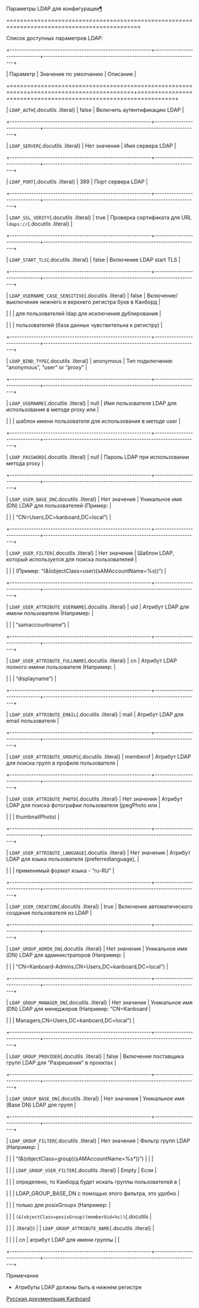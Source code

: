 Параметры LDAP для конфигурации[¶](#ldap-configuration-parameters "Ссылка на этот заголовок")

=============================================================================================



Список доступных параметров LDAP:



+-----------------------------------------------------------+------------------------------+-----------------------------------------------------------------+

| Параметр                                                  | Значение по умолчанию        | Описание                                                        |

+===========================================================+==============================+=================================================================+

| `LDAP_AUTH`{.docutils .literal}                           | false                        | Включить аутентификацию LDAP                                    |

+-----------------------------------------------------------+------------------------------+-----------------------------------------------------------------+

| `LDAP_SERVER`{.docutils .literal}                         | Нет значения                 | Имя сервера LDAP                                                |

+-----------------------------------------------------------+------------------------------+-----------------------------------------------------------------+

| `LDAP_PORT`{.docutils .literal}                           | 389                          | Порт сервера LDAP                                               |

+-----------------------------------------------------------+------------------------------+-----------------------------------------------------------------+

| `LDAP_SSL_VERIFY`{.docutils .literal}                     | true                         | Проверка сертификата для URL `ldaps://`{.docutils .literal}     |

+-----------------------------------------------------------+------------------------------+-----------------------------------------------------------------+

| `LDAP_START_TLS`{.docutils .literal}                      | false                        | Включение LDAP start TLS                                        |

+-----------------------------------------------------------+------------------------------+-----------------------------------------------------------------+

| `LDAP_USERNAME_CASE_SENSITIVE`{.docutils .literal}        | false                        | Включение/выключение нижнего и верхнего регистра букв в Канборд |

|                                                           |                              | для пользователей ldap для исключения дублирования              |

|                                                           |                              | пользователей (база данных чувствительна к регистру)            |

+-----------------------------------------------------------+------------------------------+-----------------------------------------------------------------+

| `LDAP_BIND_TYPE`{.docutils .literal}                      | anonymous                    | Тип подключения: “anonymous”, “user” or “proxy”                 |

+-----------------------------------------------------------+------------------------------+-----------------------------------------------------------------+

| `LDAP_USERNAME`{.docutils .literal}                       | null                         | Имя пользователя LDAP для использования в методе proxy или      |

|                                                           |                              | шаблон имени пользователя для использования в методе user       |

+-----------------------------------------------------------+------------------------------+-----------------------------------------------------------------+

| `LDAP_PASSWORD`{.docutils .literal}                       | null                         | Пароль LDAP при использовании метода proxy                      |

+-----------------------------------------------------------+------------------------------+-----------------------------------------------------------------+

| `LDAP_USER_BASE_DN`{.docutils .literal}                   | Нет значения                 | Уникальное имя (DN) LDAP для пользователей (Пример:             |

|                                                           |                              | “CN=Users,DC=kanboard,DC=local”)                                |

+-----------------------------------------------------------+------------------------------+-----------------------------------------------------------------+

| `LDAP_USER_FILTER`{.docutils .literal}                    | Нет значения                 | Шаблон LDAP, который используется для поиска пользователей      |

|                                                           |                              | (Пример: “(&(objectClass=user)(sAMAccountName=%s))”)            |

+-----------------------------------------------------------+------------------------------+-----------------------------------------------------------------+

| `LDAP_USER_ATTRIBUTE_USERNAME`{.docutils .literal}        | uid                          | Атрибут LDAP для имени пользователя (Например:                  |

|                                                           |                              | “samaccountname”)                                               |

+-----------------------------------------------------------+------------------------------+-----------------------------------------------------------------+

| `LDAP_USER_ATTRIBUTE_FULLNAME`{.docutils .literal}        | cn                           | Атрибут LDAP полного имени пользователя (Например:              |

|                                                           |                              | “displayname”)                                                  |

+-----------------------------------------------------------+------------------------------+-----------------------------------------------------------------+

| `LDAP_USER_ATTRIBUTE_EMAIL`{.docutils .literal}           | mail                         | Атрибут LDAP для email пользователя                             |

+-----------------------------------------------------------+------------------------------+-----------------------------------------------------------------+

| `LDAP_USER_ATTRIBUTE_GROUPS`{.docutils .literal}          | memberof                     | Атрибут LDAP для поиска групп в профиле пользователя            |

+-----------------------------------------------------------+------------------------------+-----------------------------------------------------------------+

| `LDAP_USER_ATTRIBUTE_PHOTO`{.docutils .literal}           | Нет значения                 | Атрибут LDAP для поиска фотографии пользователя (jpegPhoto или  |

|                                                           |                              | thumbnailPhoto)                                                 |

+-----------------------------------------------------------+------------------------------+-----------------------------------------------------------------+

| `LDAP_USER_ATTRIBUTE_LANGUAGE`{.docutils .literal}        | Нет значения                 | Атрибут LDAP для языка пользователя (preferredlanguage),        |

|                                                           |                              | применимый формат языка - “ru-RU”                               |

+-----------------------------------------------------------+------------------------------+-----------------------------------------------------------------+

| `LDAP_USER_CREATION`{.docutils .literal}                  | true                         | Включение автоматического создания пользователя из LDAP         |

+-----------------------------------------------------------+------------------------------+-----------------------------------------------------------------+

| `LDAP_GROUP_ADMIN_DN`{.docutils .literal}                 | Нет значения                 | Уникальное имя (DN) LDAP для администраторов (Например:         |

|                                                           |                              | “CN=Kanboard-Admins,CN=Users,DC=kanboard,DC=local”)             |

+-----------------------------------------------------------+------------------------------+-----------------------------------------------------------------+

| `LDAP_GROUP_MANAGER_DN`{.docutils .literal}               | Нет значения                 | Уникальное имя (DN) LDAP для менеджеров (Например: “CN=Kanboard |

|                                                           |                              | Managers,CN=Users,DC=kanboard,DC=local”)                        |

+-----------------------------------------------------------+------------------------------+-----------------------------------------------------------------+

| `LDAP_GROUP_PROVIDER`{.docutils .literal}                 | false                        | Включение поставщика групп LDAP для “Разрешения” в проектах     |

+-----------------------------------------------------------+------------------------------+-----------------------------------------------------------------+

| `LDAP_GROUP_BASE_DN`{.docutils .literal}                  | Нет значения                 | Уникальное имя (Base DN) LDAP для групп                         |

+-----------------------------------------------------------+------------------------------+-----------------------------------------------------------------+

| `LDAP_GROUP_FILTER`{.docutils .literal}                   | Нет значения                 | Фильтр групп LDAP (Например:                                    |

|                                                           |                              | “(&(objectClass=group)(sAMAccountName=%s\*))”) | |              |

|                                                           |                              | `LDAP_GROUP_USER_FILTER`{.docutils .literal} | Empty | Если     |

|                                                           |                              | определено, то Канборд будет искать группы пользователей в      |

|                                                           |                              | LDAP\_GROUP\_BASE\_DN с помощью этого фильтра, это удобно       |

|                                                           |                              | только для posixGroups (Например:                               |

|                                                           |                              | `(&(objectClass=posixGroup)(memberUid=%s))`{.docutils           |

|                                                           |                              | .literal}) | | `LDAP_GROUP_ATTRIBUTE_NAME`{.docutils .literal}  |

|                                                           |                              | | cn | атрибут LDAP для имени группы |                          |

+-----------------------------------------------------------+------------------------------+-----------------------------------------------------------------+



Примечание



-   Атрибуты LDAP должны быть в нижнем регистре



 



 



 



 



 



 



[Русская документация Kanboard](http://kanboard.ru/doc/)

